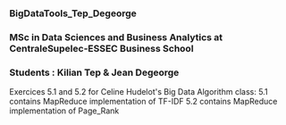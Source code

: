 ### BigDataTools_Tep_Degeorge
### MSc in Data Sciences and Business Analytics at CentraleSupelec-ESSEC Business School
### Students : Kilian Tep & Jean Degeorge

Exercices 5.1 and 5.2 for Celine Hudelot's Big Data Algorithm class:
5.1 contains MapReduce implementation of TF-IDF
5.2 contains MapReduce implementation of Page_Rank
